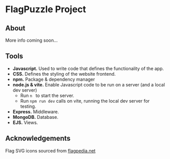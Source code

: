 # FlagPuzzle Project

## About

More info coming soon...

## Tools

 - **Javascript.** Used to write code that defines the functionality of the app.
 - **CSS.** Defines the styling of the website frontend.
 - **npm.** Package & dependency manager
 - **node.js & vite.** Enable Javascript code to be run on a server (and a local dev server)
    - Run `n ` to start the server.
    - Run `npm run dev` calls on vite, running the local dev server for testing.
 - **Express.** Middleware.
 - **MongoDB.** Database.
 - **EJS.** Views.

 ## Acknowledgements

Flag SVG icons sourced from [flagpedia.net](https://flagpedia.net)

